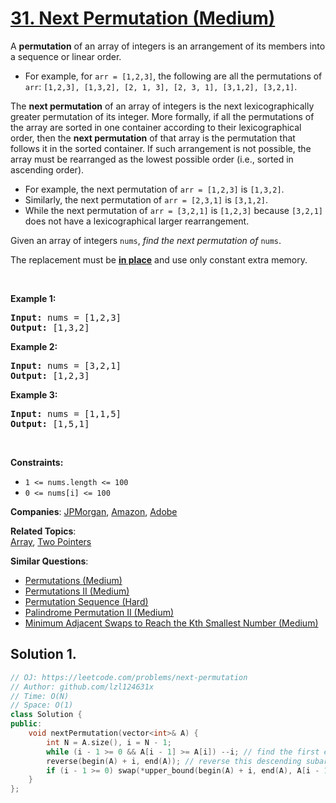 # [31. Next Permutation (Medium)](https://leetcode.com/problems/next-permutation)

<p>A <strong>permutation</strong> of an array of integers is an arrangement of its members into a sequence or linear order.</p>
<ul>
	<li>For example, for <code>arr = [1,2,3]</code>, the following are all the permutations of <code>arr</code>: <code>[1,2,3], [1,3,2], [2, 1, 3], [2, 3, 1], [3,1,2], [3,2,1]</code>.</li>
</ul>
<p>The <strong>next permutation</strong> of an array of integers is the next lexicographically greater permutation of its integer. More formally, if all the permutations of the array are sorted in one container according to their lexicographical order, then the <strong>next permutation</strong> of that array is the permutation that follows it in the sorted container. If such arrangement is not possible, the array must be rearranged as the lowest possible order (i.e., sorted in ascending order).</p>
<ul>
	<li>For example, the next permutation of <code>arr = [1,2,3]</code> is <code>[1,3,2]</code>.</li>
	<li>Similarly, the next permutation of <code>arr = [2,3,1]</code> is <code>[3,1,2]</code>.</li>
	<li>While the next permutation of <code>arr = [3,2,1]</code> is <code>[1,2,3]</code> because <code>[3,2,1]</code> does not have a lexicographical larger rearrangement.</li>
</ul>
<p>Given an array of integers <code>nums</code>, <em>find the next permutation of</em> <code>nums</code>.</p>
<p>The replacement must be <strong><a href="http://en.wikipedia.org/wiki/In-place_algorithm" target="_blank">in place</a></strong> and use only constant extra memory.</p>
<p>&nbsp;</p>
<p><strong class="example">Example 1:</strong></p>
<pre><strong>Input:</strong> nums = [1,2,3]
<strong>Output:</strong> [1,3,2]
</pre>
<p><strong class="example">Example 2:</strong></p>
<pre><strong>Input:</strong> nums = [3,2,1]
<strong>Output:</strong> [1,2,3]
</pre>
<p><strong class="example">Example 3:</strong></p>
<pre><strong>Input:</strong> nums = [1,1,5]
<strong>Output:</strong> [1,5,1]
</pre>
<p>&nbsp;</p>
<p><strong>Constraints:</strong></p>
<ul>
	<li><code>1 &lt;= nums.length &lt;= 100</code></li>
	<li><code>0 &lt;= nums[i] &lt;= 100</code></li>
</ul>

**Companies**:
[JPMorgan](https://leetcode.com/company/jpmorgan), [Amazon](https://leetcode.com/company/amazon), [Adobe](https://leetcode.com/company/adobe)

**Related Topics**:  
[Array](https://leetcode.com/tag/array/), [Two Pointers](https://leetcode.com/tag/two-pointers/)

**Similar Questions**:
* [Permutations (Medium)](https://leetcode.com/problems/permutations/)
* [Permutations II (Medium)](https://leetcode.com/problems/permutations-ii/)
* [Permutation Sequence (Hard)](https://leetcode.com/problems/permutation-sequence/)
* [Palindrome Permutation II (Medium)](https://leetcode.com/problems/palindrome-permutation-ii/)
* [Minimum Adjacent Swaps to Reach the Kth Smallest Number (Medium)](https://leetcode.com/problems/minimum-adjacent-swaps-to-reach-the-kth-smallest-number/)

## Solution 1.

```cpp
// OJ: https://leetcode.com/problems/next-permutation
// Author: github.com/lzl124631x
// Time: O(N)
// Space: O(1)
class Solution {
public:
    void nextPermutation(vector<int>& A) {
        int N = A.size(), i = N - 1;
        while (i - 1 >= 0 && A[i - 1] >= A[i]) --i; // find the first element of a descending subarray from the end.
        reverse(begin(A) + i, end(A)); // reverse this descending subarray
        if (i - 1 >= 0) swap(*upper_bound(begin(A) + i, end(A), A[i - 1]), A[i - 1]); // swap A[i-1] with the first element greater than `A[i-1]` in the subarray.
    }
};
```